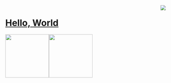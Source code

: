 <img align="right" src="https://github-readme-stats.vercel.app/api?username=ji-jinlong&show_icons=true&icon_color=CE1D2D&text_color=718096&bg_color=ffffff&hide_title=true" />

# [Hello, World](https://j-jl.com/)

<img align="" height="137px" src="https://github-readme-stats.vercel.app/api?username=ji-jinlong&hide_title=true&hide_border=true&show_icons=true&include_all_commits=true&line_height=21&bg_color=0,EC6C6C,FFD479,FFFC79,73FA79&theme=graywhite&locale=cn" /><img align="" height="137px" src="https://github-readme-stats.vercel.app/api/top-langs/?username=ji-jinlong&hide_title=true&hide_border=true&layout=compact&bg_color=0,73FA79,73FDFF,D783FF&theme=graywhite&locale=cn" />
